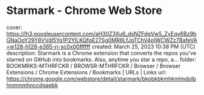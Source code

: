 # Starmark - Chrome Web Store

cover: https://lh3.googleusercontent.com/aH30Z3Xu6_dsNZFdgVw5_ZyEqy6Bz9bGNaOpY29Y8VVdl5Yq1P2YlLKQfpE27Sg0MR6LfJqTChV4pIWCWZz7BafeVA=w128-h128-e365-rj-sc0x00ffffff
created: March 25, 2023 10:38 PM (UTC)
description: Starmark is a Chrome extension that converts the repos you've starred on GitHub into bookmarks. Also, anytime you star a repo, a…
folder: BOOKMRKS-MTHRFCKR / BROWSR-MTHRFCKR / Browser / Browser Extensions / Chrome Extensions / Bookmarks | URLs | Links
url: https://chrome.google.com/webstore/detail/starmark/bkobkbkmhkmlmdolbhnmmmhnccdgaebk